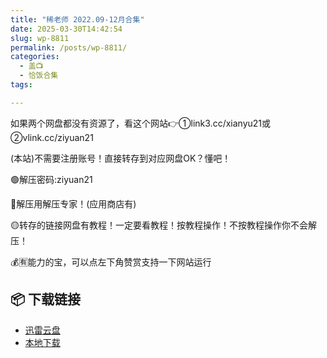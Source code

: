 ```yaml
---
title: "稀老师 2022.09-12月合集"
date: 2025-03-30T14:42:54
slug: wp-8811
permalink: /posts/wp-8811/
categories:
  - 盖📺
  - 恰饭合集
tags:

---
```


如果两个网盘都没有资源了，看这个网站👉①link3.cc/xianyu21或②vlink.cc/ziyuan21

(本站)不需要注册账号！直接转存到对应网盘OK？懂吧！

🟢解压密码:ziyuan21

🔵解压用解压专家！(应用商店有)

🟡转存的链接网盘有教程！一定要看教程！按教程操作！不按教程操作你不会解压！

💰🈶能力的宝，可以点左下角赞赏支持一下网站运行

## 📦 下载链接
- [迅雷云盘](https://blziyuan21.com/pay-download/8811?key=37929ec80f&down_id=0)
- [本地下载](https://blziyuan21.com/pay-download/8811?key=37929ec80f&down_id=1)


